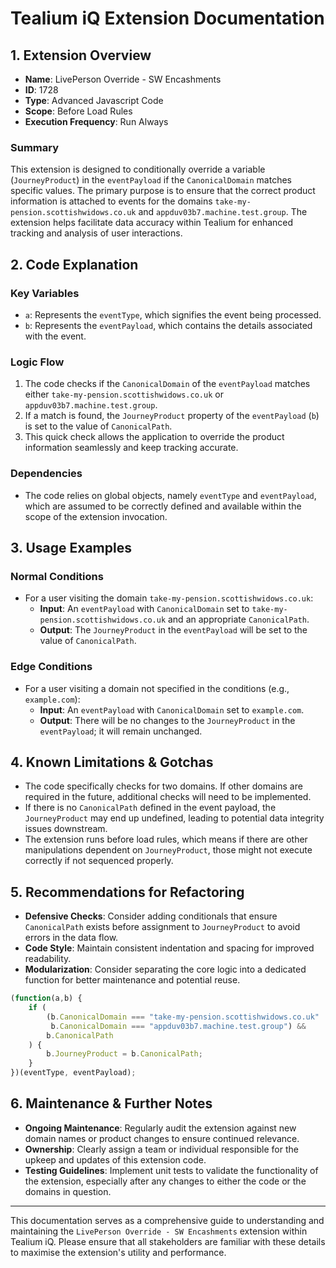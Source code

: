# Tealium iQ Extension Documentation

## 1. Extension Overview

- **Name**: LivePerson Override - SW Encashments
- **ID**: 1728
- **Type**: Advanced Javascript Code
- **Scope**: Before Load Rules
- **Execution Frequency**: Run Always

### Summary
This extension is designed to conditionally override a variable (`JourneyProduct`) in the `eventPayload` if the `CanonicalDomain` matches specific values. The primary purpose is to ensure that the correct product information is attached to events for the domains `take-my-pension.scottishwidows.co.uk` and `appduv03b7.machine.test.group`. The extension helps facilitate data accuracy within Tealium for enhanced tracking and analysis of user interactions.

## 2. Code Explanation

### Key Variables
- `a`: Represents the `eventType`, which signifies the event being processed.
- `b`: Represents the `eventPayload`, which contains the details associated with the event.

### Logic Flow
1. The code checks if the `CanonicalDomain` of the `eventPayload` matches either `take-my-pension.scottishwidows.co.uk` or `appduv03b7.machine.test.group`.
2. If a match is found, the `JourneyProduct` property of the `eventPayload` (`b`) is set to the value of `CanonicalPath`.
3. This quick check allows the application to override the product information seamlessly and keep tracking accurate.

### Dependencies
- The code relies on global objects, namely `eventType` and `eventPayload`, which are assumed to be correctly defined and available within the scope of the extension invocation.

## 3. Usage Examples

### Normal Conditions
- For a user visiting the domain `take-my-pension.scottishwidows.co.uk`:
  - **Input**: An `eventPayload` with `CanonicalDomain` set to `take-my-pension.scottishwidows.co.uk` and an appropriate `CanonicalPath`.
  - **Output**: The `JourneyProduct` in the `eventPayload` will be set to the value of `CanonicalPath`.

### Edge Conditions
- For a user visiting a domain not specified in the conditions (e.g., `example.com`):
  - **Input**: An `eventPayload` with `CanonicalDomain` set to `example.com`.
  - **Output**: There will be no changes to the `JourneyProduct` in the `eventPayload`; it will remain unchanged.

## 4. Known Limitations & Gotchas

- The code specifically checks for two domains. If other domains are required in the future, additional checks will need to be implemented.
- If there is no `CanonicalPath` defined in the event payload, the `JourneyProduct` may end up undefined, leading to potential data integrity issues downstream.
- The extension runs before load rules, which means if there are other manipulations dependent on `JourneyProduct`, those might not execute correctly if not sequenced properly.

## 5. Recommendations for Refactoring

- **Defensive Checks**: Consider adding conditionals that ensure `CanonicalPath` exists before assignment to `JourneyProduct` to avoid errors in the data flow.
- **Code Style**: Maintain consistent indentation and spacing for improved readability.
- **Modularization**: Consider separating the core logic into a dedicated function for better maintenance and potential reuse.

```javascript
(function(a,b) {
    if (
        (b.CanonicalDomain === "take-my-pension.scottishwidows.co.uk" || 
         b.CanonicalDomain === "appduv03b7.machine.test.group") && 
        b.CanonicalPath
    ) {
        b.JourneyProduct = b.CanonicalPath;
    }
})(eventType, eventPayload);
```

## 6. Maintenance & Further Notes

- **Ongoing Maintenance**: Regularly audit the extension against new domain names or product changes to ensure continued relevance.
- **Ownership**: Clearly assign a team or individual responsible for the upkeep and updates of this extension code.
- **Testing Guidelines**: Implement unit tests to validate the functionality of the extension, especially after any changes to either the code or the domains in question.

---

This documentation serves as a comprehensive guide to understanding and maintaining the `LivePerson Override - SW Encashments` extension within Tealium iQ. Please ensure that all stakeholders are familiar with these details to maximise the extension's utility and performance.